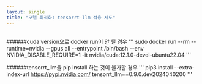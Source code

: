 ```yaml
---
layout: single
title: "모델 최적화: tensorrt-llm 적용 시도"
---
```


## 


######cuda version으로 docker run이 안 될 경우
'''
sudo docker run --rm --runtime=nvidia --gpus all --entrypoint /bin/bash --env NVIDIA_DISABLE_REQUIRE=1 -it nvidia/cuda:12.1.0-devel-ubuntu22.04
'''

######tensorrt_llm을 pip install 하는 것이 불가할 경우
'''
pip3 install --extra-index-url https://pypi.nvidia.com/ tensorrt_llm==0.9.0.dev2024040200
'''


